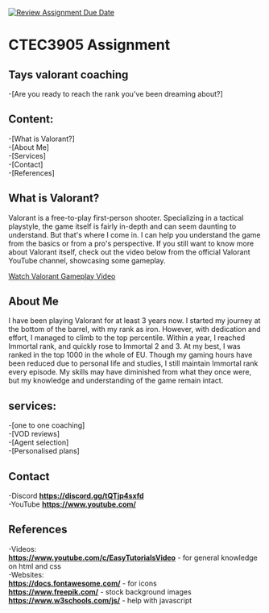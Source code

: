 [![Review Assignment Due Date](https://classroom.github.com/assets/deadline-readme-button-24ddc0f5d75046c5622901739e7c5dd533143b0c8e959d652212380cedb1ea36.svg)](https://classroom.github.com/a/GGwkV7WK)
# CTEC3905 Assignment

## Tays valorant coaching
-[Are you ready to reach the rank you've been dreaming about?]

## Content:
-[What is Valorant?]\
-[About Me]\
-[Services]\
-[Contact]\
-[References]
## What is Valorant? 

Valorant is a free-to-play first-person shooter. Specializing in a tactical playstyle, 
the game itself is fairly in-depth and can seem daunting to understand. But that's where I come in. 
I can help you understand the game from the basics or from a pro's perspective. 
If you still want to know more about Valorant itself, check out the video below from the official Valorant YouTube channel, 
showcasing some gameplay. 

[Watch Valorant Gameplay Video](https://www.youtube.com/embed/IhhjcB2ZjIM?si=fT2BggAHuvK0Jabk) 

## About Me 

I have been playing Valorant for at least 3 years now. I started my journey at the bottom of the barrel, 
with my rank as iron. However, with dedication and effort, I managed to climb to the top percentile. 
Within a year, I reached Immortal rank, and quickly rose to Immortal 2 and 3. At my best, I was ranked in the top 1000 in the whole of EU. 
Though my gaming hours have been reduced due to personal life and studies, I still maintain Immortal rank every episode. 
My skills may have diminished from what they once were, but my knowledge and understanding of the game remain intact. 

## services:
-[one to one coaching]\
-[VOD reviews]\
-[Agent selection]\
-[Personalised plans]

## Contact
-Discord **https://discord.gg/tQTjp4sxfd** \
-YouTube **https://www.youtube.com/**

## References
-Videos:\
**https://www.youtube.com/c/EasyTutorialsVideo** - for general knowledge on html and css\
-Websites:\
**https://docs.fontawesome.com/** - for icons\
**https://www.freepik.com/** - stock background images\
**https://www.w3schools.com/js/** - help with javascript